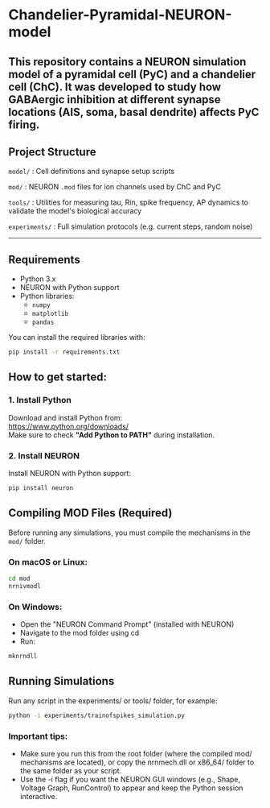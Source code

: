 # Chandelier-Pyramidal-NEURON-model

This repository contains a NEURON simulation model of a pyramidal cell (PyC) and a chandelier cell (ChC). It was developed to study how GABAergic inhibition at different synapse locations (AIS, soma, basal dendrite) affects PyC firing. 
---

## Project Structure

`model/`	: Cell definitions and synapse setup scripts 

`mod/` 		: NEURON `.mod` files for ion channels used by ChC and PyC

`tools/` 	: Utilities for measuring tau, Rin, spike frequency, AP dynamics to validate the model's biological accuracy

`experiments/`  : Full simulation protocols (e.g. current steps, random noise)


---

## Requirements

- Python 3.x
- NEURON with Python support
- Python libraries:
  - `numpy`
  - `matplotlib`
  - `pandas`

You can install the required libraries with:
```bash
pip install -r requirements.txt
```

## How to get started: 

### 1. Install Python

Download and install Python from:  
https://www.python.org/downloads/  
Make sure to check **"Add Python to PATH"** during installation.

### 2. Install NEURON

Install NEURON with Python support:  
```bash
pip install neuron
```

## Compiling MOD Files (Required)
Before running any simulations, you must compile the mechanisms in the `mod/` folder.

### On macOS or Linux:
```bash
cd mod
nrnivmodl
```
### On Windows:
- Open the "NEURON Command Prompt" (installed with NEURON)
- Navigate to the mod folder using cd
- Run:

```bash
mknrndll
```

## Running Simulations
Run any script in the experiments/ or tools/ folder, for example:

```bash
python -i experiments/trainofspikes_simulation.py
```

### Important tips:
- Make sure you run this from the root folder (where the compiled mod/ mechanisms are located), or copy the nrnmech.dll or x86_64/ folder to the same folder as your script.
- Use the -i flag if you want the NEURON GUI windows (e.g., Shape, Voltage Graph, RunControl) to appear and keep the Python session interactive.
